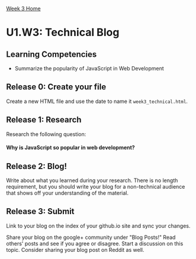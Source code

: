 [Week 3 Home](./)

# U1.W3: Technical Blog

## Learning Competencies
- Summarize the popularity of JavaScript in Web Development

## Release 0: Create your file
Create a new HTML file and use the date to name it `week3_technical.html`. 

## Release 1: Research
Research the following question:

#### Why is JavaScript so popular in web development?

## Release 2: Blog!

Write about what you learned during your research. There is no length requirement, but you should write your blog for a non-technical audience that shows off your understanding of the material.

## Release 3: Submit
Link to your blog on the index of your github.io site and sync your changes. 

Share your blog on the google+ community under "Blog Posts!" Read others' posts and see if you agree or disagree. Start a discussion on this topic.  Consider sharing your blog post on Reddit as well.


